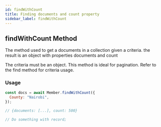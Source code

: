 ```yaml
---
id: findWithCount
title: Finding documents and count property
sidebar_label: findWithCount
---
```


## findWithCount Method

The method used to get a documents in a collection given a criteria. the result is an object with properties documents<array> and count<number>

The criteria must be an object. This method is ideal for pagination. Refer to the find method for criteria usage.

### Usage

```js
const docs = await Member.findWithCount({
  County: "Nairobi",
});

// {documents: [...], count: 500}

// Do something with record;
```
